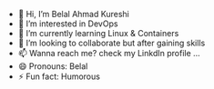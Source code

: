 - 👋 Hi, I’m Belal Ahmad Kureshi
- 👀 I’m interested in DevOps
- 🌱 I’m currently learning Linux & Containers
- 💞️ I’m looking to collaborate but after gaining skills
- 📫 Wanna reach me? check my LinkdIn profile ...
- 😄 Pronouns: Belal
- ⚡ Fun fact: Humorous

<!---
ayanfosteringlinux/ayanfosteringlinux is a ✨ special ✨ repository because its `README.md` (this file) appears on your GitHub profile.
You can click the Preview link to take a look at your changes.
--->
